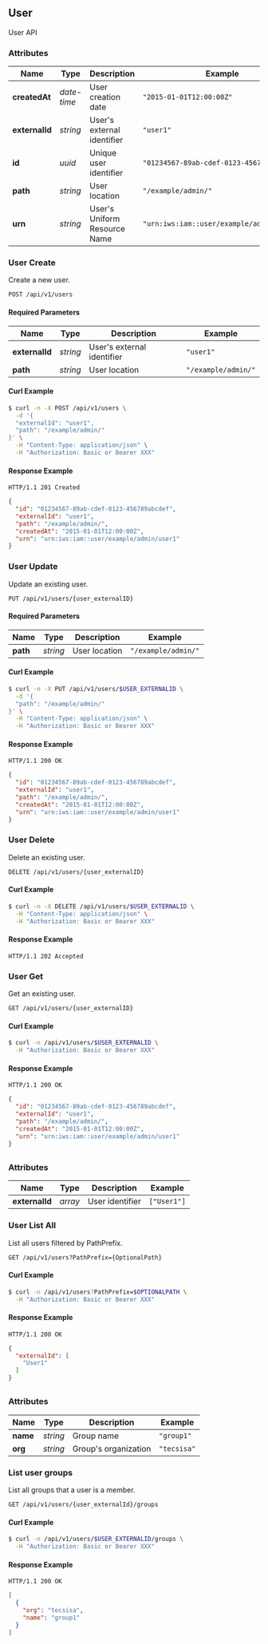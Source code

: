## <a name="resource-order1_user">User</a>


User API

### Attributes

| Name | Type | Description | Example |
| ------- | ------- | ------- | ------- |
| **createdAt** | *date-time* | User creation date | `"2015-01-01T12:00:00Z"` |
| **externalId** | *string* | User's external identifier | `"user1"` |
| **id** | *uuid* | Unique user identifier | `"01234567-89ab-cdef-0123-456789abcdef"` |
| **path** | *string* | User location | `"/example/admin/"` |
| **urn** | *string* | User's Uniform Resource Name | `"urn:iws:iam::user/example/admin/user1"` |

### User Create

Create a new user.

```
POST /api/v1/users
```

#### Required Parameters

| Name | Type | Description | Example |
| ------- | ------- | ------- | ------- |
| **externalId** | *string* | User's external identifier | `"user1"` |
| **path** | *string* | User location | `"/example/admin/"` |



#### Curl Example

```bash
$ curl -n -X POST /api/v1/users \
  -d '{
  "externalId": "user1",
  "path": "/example/admin/"
}' \
  -H "Content-Type: application/json" \
  -H "Authorization: Basic or Bearer XXX"
```


#### Response Example

```
HTTP/1.1 201 Created
```

```json
{
  "id": "01234567-89ab-cdef-0123-456789abcdef",
  "externalId": "user1",
  "path": "/example/admin/",
  "createdAt": "2015-01-01T12:00:00Z",
  "urn": "urn:iws:iam::user/example/admin/user1"
}
```

### User Update

Update an existing user.

```
PUT /api/v1/users/{user_externalID}
```

#### Required Parameters

| Name | Type | Description | Example |
| ------- | ------- | ------- | ------- |
| **path** | *string* | User location | `"/example/admin/"` |



#### Curl Example

```bash
$ curl -n -X PUT /api/v1/users/$USER_EXTERNALID \
  -d '{
  "path": "/example/admin/"
}' \
  -H "Content-Type: application/json" \
  -H "Authorization: Basic or Bearer XXX"
```


#### Response Example

```
HTTP/1.1 200 OK
```

```json
{
  "id": "01234567-89ab-cdef-0123-456789abcdef",
  "externalId": "user1",
  "path": "/example/admin/",
  "createdAt": "2015-01-01T12:00:00Z",
  "urn": "urn:iws:iam::user/example/admin/user1"
}
```

### User Delete

Delete an existing user.

```
DELETE /api/v1/users/{user_externalID}
```


#### Curl Example

```bash
$ curl -n -X DELETE /api/v1/users/$USER_EXTERNALID \
  -H "Content-Type: application/json" \
  -H "Authorization: Basic or Bearer XXX"
```


#### Response Example

```
HTTP/1.1 202 Accepted
```


### User Get

Get an existing user.

```
GET /api/v1/users/{user_externalID}
```


#### Curl Example

```bash
$ curl -n /api/v1/users/$USER_EXTERNALID \
  -H "Authorization: Basic or Bearer XXX"
```


#### Response Example

```
HTTP/1.1 200 OK
```

```json
{
  "id": "01234567-89ab-cdef-0123-456789abcdef",
  "externalId": "user1",
  "path": "/example/admin/",
  "createdAt": "2015-01-01T12:00:00Z",
  "urn": "urn:iws:iam::user/example/admin/user1"
}
```


## <a name="resource-order2_userReference"></a>




### Attributes

| Name | Type | Description | Example |
| ------- | ------- | ------- | ------- |
| **externalId** | *array* | User identifier | `["User1"]` |

###  User List All

List all users filtered by PathPrefix.

```
GET /api/v1/users?PathPrefix={OptionalPath}
```


#### Curl Example

```bash
$ curl -n /api/v1/users?PathPrefix=$OPTIONALPATH \
  -H "Authorization: Basic or Bearer XXX"
```


#### Response Example

```
HTTP/1.1 200 OK
```

```json
{
  "externalId": [
    "User1"
  ]
}
```


## <a name="resource-order3_groupIdentity"></a>




### Attributes

| Name | Type | Description | Example |
| ------- | ------- | ------- | ------- |
| **name** | *string* | Group name | `"group1"` |
| **org** | *string* | Group's organization | `"tecsisa"` |

###  List user groups

List all groups that a user is a member.

```
GET /api/v1/users/{user_externalId}/groups
```


#### Curl Example

```bash
$ curl -n /api/v1/users/$USER_EXTERNALID/groups \
  -H "Authorization: Basic or Bearer XXX"
```


#### Response Example

```
HTTP/1.1 200 OK
```

```json
[
  {
    "org": "tecsisa",
    "name": "group1"
  }
]
```


